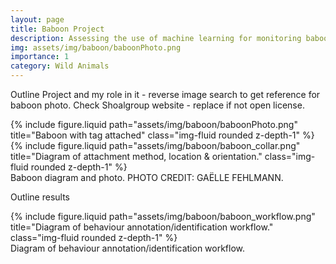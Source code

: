 ```yaml
---
layout: page
title: Baboon Project
description: Assessing the use of machine learning for monitoring baboon raiding behaviours. PHOTO CREDIT&#58; GAËLLE FEHLMANN.
img: assets/img/baboon/baboonPhoto.png
importance: 1
category: Wild Animals
---
```


Outline Project and my role in it - reverse image search to get reference for baboon photo. Check Shoalgroup website - replace if not open license.

<div class="row">
    <div class="col-sm mt-3 mt-md-0">
        {% include figure.liquid path="assets/img/baboon/baboonPhoto.png" title="Baboon with tag attached" class="img-fluid rounded z-depth-1" %}
    </div>
	<div class="col-sm mt-3 mt-md-0">
        {% include figure.liquid path="assets/img/baboon/baboon_collar.png" title="Diagram of attachment method, location & orientation." class="img-fluid rounded z-depth-1" %}
    </div>
</div>
<div class="caption">
    Baboon diagram and photo. PHOTO CREDIT: GAËLLE FEHLMANN.
</div>

Outline results

<div class="row">
    <div class="col-sm mt-3 mt-md-0">
        {% include figure.liquid path="assets/img/baboon/baboon_workflow.png" title="Diagram of behaviour annotation/identification workflow." class="img-fluid rounded z-depth-1" %}
    </div>
</div>
<div class="caption">
    Diagram of behaviour annotation/identification workflow.
</div>
